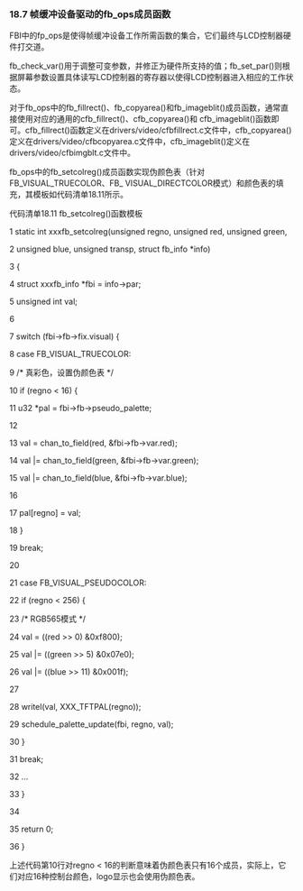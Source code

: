 ### 18.7 帧缓冲设备驱动的fb_ops成员函数

FBI中的fp_ops是使得帧缓冲设备工作所需函数的集合，它们最终与LCD控制器硬件打交道。

fb_check_var()用于调整可变参数，并修正为硬件所支持的值；fb_set_par()则根据屏幕参数设置具体读写LCD控制器的寄存器以使得LCD控制器进入相应的工作状态。

对于fb_ops中的fb_fillrect()、fb_copyarea()和fb_imageblit()成员函数，通常直接使用对应的通用的cfb_fillrect()、cfb_copyarea()和 cfb_imageblit()函数即可。cfb_fillrect()函数定义在drivers/video/cfbfillrect.c文件中，cfb_copyarea()定义在drivers/video/cfbcopyarea.c文件中，cfb_imageblit()定义在drivers/video/cfbimgblt.c文件中。

fb_ops中的fb_setcolreg()成员函数实现伪颜色表（针对FB_VISUAL_TRUECOLOR、FB_ VISUAL_DIRECTCOLOR模式）和颜色表的填充，其模板如代码清单18.11所示。

代码清单18.11 fb_setcolreg()函数模板

1 static int xxxfb_setcolreg(unsigned regno, unsigned red, unsigned green, 
 
 2 unsigned blue, unsigned transp, struct fb_info *info) 
 
 3 { 
 
 4 struct xxxfb_info *fbi = info->par; 
 
 5 unsigned int val; 
 
 6 
 
 7 switch (fbi->fb->fix.visual) { 
 
 8 case FB_VISUAL_TRUECOLOR: 
 
 9 /* 真彩色，设置伪颜色表 */ 
 
 10 if (regno < 16) { 
 
 11 u32 *pal = fbi->fb->pseudo_palette; 
 
 12 
 
 13 val = chan_to_field(red, &fbi->fb->var.red); 
 
 14 val |= chan_to_field(green, &fbi->fb->var.green); 
 
 15 val |= chan_to_field(blue, &fbi->fb->var.blue); 
 
 16 
 
 17 pal[regno] = val; 
 
 18 } 
 
 19 break; 
 
 20 
 
 21 case FB_VISUAL_PSEUDOCOLOR: 
 
 22 if (regno < 256) { 
 
 23 /* RGB565模式 */



24 val = ((red >> 0) &0xf800); 
 
 25 val |= ((green >> 5) &0x07e0); 
 
 26 val |= ((blue >> 11) &0x001f); 
 
 27 
 
 28 writel(val, XXX_TFTPAL(regno)); 
 
 29 schedule_palette_update(fbi, regno, val); 
 
 30 } 
 
 31 break; 
 
 32 ... 
 
 33 } 
 
 34 
 
 35 return 0; 
 
 36 }

上述代码第10行对regno < 16的判断意味着伪颜色表只有16个成员，实际上，它们对应16种控制台颜色，logo显示也会使用伪颜色表。

